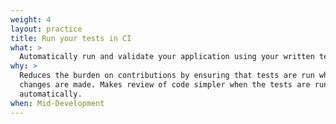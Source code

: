 ```yaml
---
weight: 4
layout: practice
title: Run your tests in CI
what: >
  Automatically run and validate your application using your written tests.
why: >
  Reduces the burden on contributions by ensuring that tests are run when
  changes are made. Makes review of code simpler when the tests are run
  automatically.
when: Mid-Development
---
```

